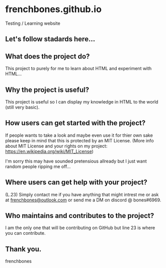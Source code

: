 # frenchbones.github.io
Testing / Learning website

## Let's follow stadards here...

## What does the project do?

This project to purely for me to learn about HTML and experiment with HTML...

## Why the project is useful?

This project is useful so I can display my knowledge in HTML to the world (still very basic).

## How users can get started with the project?

If people wants to take a look and maybe even use it for thier own sake please keep in mind that this is protected by an MIT License.
(More info about MIT License and your rights on my project: https://en.wikipedia.org/wiki/MIT_License)

I'm sorry this may have sounded pretensious allready but I just want random people ripping me off...

## Where users can get help with your project?

(L.23) Simply contact me if you have anything that might intrest me or ask at frenchbones@outlook.com or send me a DM on discord @ bones#6969.

## Who maintains and contributes to the project?

I am the only one that will be contributing on GitHub but line 23 is where you can contribute.

## Thank you.
frenchbones

